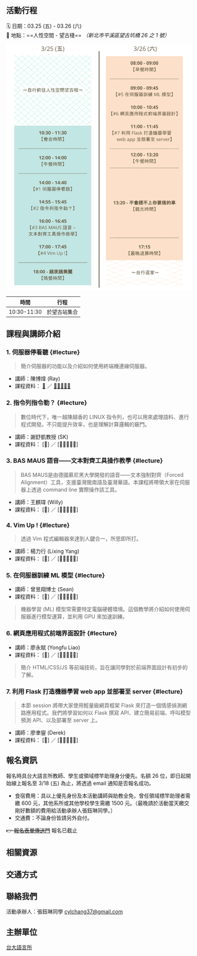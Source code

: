 
## 活動行程

🗓 日期：03.25 (五) - 03.26 (六)     
📍 地點：==人性空間 - 望古棧== *（新北市平溪區望古坑橋 26 之 1 號）*

![活動行程表](/img/schedule.png "活動行程表")


| 時間 | 行程 | 
|--------|--------|
| 10:30-11:30 | 於望古站集合 |

## 課程與講師介紹

### 1. 伺服器停看聽 {#lecture}
> 簡介伺服器的功能以及介紹如何使用終端機連線伺服器。

- 講師：陳博煒 (Ray)
- 課程資料： [📄](https://github.com/sbs-ntu/2021-ultrasound-workshop) ／ [🏰🐎🐎🐎🐎](https://github.com/Rayologist/ntu-clock-in-out-form-filler/tree/main/clockinoutform)

### 2. 指令列指令勒？ {#lecture} 
> 數位時代下，唯一越陳越香的 LINUX 指令列，也可以用來處理語料、進行程式開發。不只能提升效率，也是理解計算邏輯的竅門。
- 講師：謝舒凱教授 (SK)
- 課程資料： [📄] ／ [🏰🐎🐎🐎🐎] 

### 3. BAS MAUS 語音——文本對齊工具操作教學 {#lecture} 
> BAS MAUS是由德國慕尼黑大學開發的語音——文本強制對齊（Forced Alignment）工具，支援臺灣閩南語及臺灣華語。本課程將帶領大家在伺服器上透過 command line 實際操作該工具。
- 講師：王麒瑋 (Willy)
- 課程資料： [📄] ／ [🏰🐎🐎🐎🐎] 

### 4. Vim Up ! {#lecture} 
> 透過 Vim 程式編輯器來達到人鍵合一，所思即所打。 
- 講師：楊力行 (Lixing Yang)
- 課程資料： [📄] ／ [🏰🐎🐎🐎🐎] 


### 5. 在伺服器訓練 ML 模型 {#lecture}  
- 講師：曾昱翔博士 (Sean)
- 課程資料： [📄] ／ [🏰🐎🐎🐎🐎] 
> 機器學習 (ML) 模型常需要特定電腦硬體環境。這個教學將介紹如何使用伺服器進行模型運算，並利用 GPU 來加速訓練。 

### 6. 網頁應用程式前端界面設計 {#lecture}  
- 講師：廖永賦 (Yongfu Liao)
- 課程資料： [📄] ／ [🏰🐎🐎🐎🐎] 
> 簡介 HTML/CSS/JS 等前端技術，旨在讓同學對於前端界面設計有初步的了解。

### 7. 利用 Flask 打造機器學習 web app 並部署至 server {#lecture}  
> 本節 session 將帶大家使用輕量級網頁框架 Flask 來打造一個情感偵測網路應用程式。我們將學習如何以 Flask 撰寫 API、建立簡易前端、呼叫模型預測 API、以及部署至 server 上。

- 講師：廖聿鋆 (Derek)
- 課程資料： [📄] ／ [🏰🐎🐎🐎🐎] 



## 報名資訊
報名時具台大語言所教師、學生或領域標竿助理身分優先。名額 26 位，即日起開始線上報名至 3/18 (五) 為止，將透過 email 通知是否報名成功。

- 食宿費用：具以上優先身份及本活動講師與助教全免，曾任領域標竿助理者需繳 600 元，其他系所或其他學校學生需繳 1500 元。（最晚請於活動當天繳交剛好數額的費用給活動承辦人張鈺琳同學。）
- 交通費：不論身份皆請另外自付。

~~👉 [報名表單傳送門](https://forms.gle/YJdMwUNXz4bgQQr27)~~ 報名已截止


##  相關資源

## 交通方式

## 聯絡我們
活動承辦人：張鈺琳同學 <cylchang37@gmail.com>

## 主辦單位
[台大語言所]()